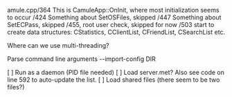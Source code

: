 amule.cpp/364
  This is CamuleApp::OnInit, where most initialization seems to occur
  /424 Something about SetOSFiles, skipped
  /447 Something about SetECPass, skipped
  /455, root user check, skipped for now
  /503 start to create data structures: CStatistics, CClientList, CFriendList, CSearchList etc.




Where can we use multi-threading?


Parse command line arguments
  --import-config DIR

[ ] Run as a daemon (PID file needed)
[ ] Load server.met? Also see code on line 592 to auto-update the list.
[ ] Load shared files (there seem to be two files?)
